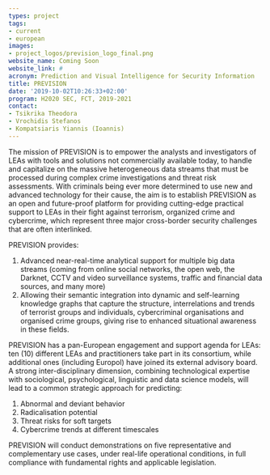 ```yaml
---
types: project
tags:
- current
- european
images:
- project_logos/prevision_logo_final.png
website_name: Coming Soon
website_link: #
acronym: Prediction and Visual Intelligence for Security Information
title: PREVISION
date: '2019-10-02T10:26:33+02:00'
program: H2020 SEC, FCT, 2019-2021
contact: 
- Tsikrika Theodora
- Vrochidis Stefanos
- Kompatsiaris Yiannis (Ioannis)
---
```

<p>
The mission of PREVISION is to empower the analysts and investigators of LEAs with tools and solutions not commercially available today, to handle and capitalize on the massive heterogeneous data streams that must be processed during complex crime investigations and threat risk assessments. With criminals being ever more determined to use new and advanced technology for their cause, the aim is to establish PREVISION as an open and future-proof platform for providing cutting-edge practical support to LEAs in their fight against terrorism, organized crime and cybercrime, which represent three major cross-border security challenges that are often interlinked.
</p>
<p>
PREVISION provides:
<ol>
<li>Advanced near-real-time analytical support for multiple big data streams (coming from online social networks, the open web, the Darknet, CCTV and video surveillance systems, traffic and financial data sources, and many more)</li>
<li>Allowing their semantic integration into dynamic and self-learning knowledge graphs that capture the structure, interrelations and trends of terrorist groups and individuals, cybercriminal organisations and organised crime groups, giving rise to enhanced situational awareness in these fields.</li>
</ol>
</p>
<p>
PREVISION has a pan-European engagement and support agenda for LEAs: ten (10) different LEAs and practitioners take part in its consortium, while additional ones (including Europol) have joined its external advisory board. A strong inter-disciplinary dimension, combining technological expertise with sociological, psychological, linguistic and data science models, will lead to a common strategic approach for predicting:
<ol>
<li>Abnormal and deviant behavior</li>
<li>Radicalisation potential</li>
<li>Threat risks for soft targets</li>
<li>Cybercrime trends at different timescales</li>
</ol>
</p>
<p>
PREVISION will conduct demonstrations on five representative and complementary use cases, under real-life operational conditions, in full compliance with fundamental rights and applicable legislation.
</p>


